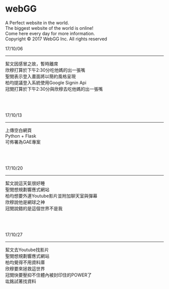 # webGG

A Perfect website in the world. <br />
The biggest website of the world is online! <br />
Come here every day for more information. <br />
Copyright © 2017 WebGG Inc. All rights reserved

17/10/06<br />
<hr />
絜文因感冒之故，暫時離席<br />
欣穆打算於下午2:30分吃他媽的出一張嘴<br />
聖閔表示登入畫面將以簡約風格呈現<br />
柏均提議登入系統使用Google Signin Api<br />
冠閔打算於下午2:30分與欣穆去吃他媽的出一張嘴<br />
<br /><br /><br />

17/10/13<br />
<hr />
上傳空白網頁<br />
Python + Flask<br />
可佈署為GAE專案<br />
<br /><br /><br />

17/10/20<br />
<hr />
絜文說這天氣很好睡<br />
聖閔想規劃響應式網站<br />
柏均想要外連Youtube影片並附加聊天室與彈幕<br />
欣穆說他是網球之神<br />
冠閔說錯的是這個世界不是我<br />
<br /><br /><br />

17/10/27<br />
<hr />
絜文去Youtube找影片<br />
聖閔想規劃響應式網站<br />
柏均覺得不用資料庫<br />
欣穆要來拯救這世界<br />
冠閔快要壓抑不住體內被封印住的POWER了<br />
竑銘試著找資料<br />
<br /><br /><br />
